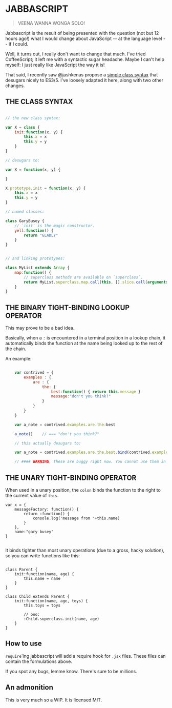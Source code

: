 JABBASCRIPT
===========

>
> VEENA WANNA WONGA SOLO!
>

Jabbascript is the result of being presented with the question (not but 12 hours ago!) what I would
change about JavaScript -- at the language level -- if I could.

Well, it turns out, I really don't want to change that much. I've tried CoffeeScript; it left me with
a syntactic sugar headache. Maybe I can't help myself: I just really like JavaScript the way it is!

That said, I recently saw @jashkenas propose a [simple class syntax](https://gist.github.com/1329619)
that desugars nicely to ES3/5. I've loosely adapted it here, along with two other changes.

## THE CLASS SYNTAX

````javascript

// the new class syntax:

var X = class {
    init:function(x, y) {
        this.x = x
        this.y = y
    }
}

// desugars to:

var X = function(x, y) {

}

X.prototype.init = function(x, y) {
    this.x = x
    this.y = y
}

// named classes:

class GaryBusey {
    // `init` is the magic constructor.
    yell:function() {
        return "GLADLY"
    }
}


// and linking prototypes:

class MyList extends Array {
    map:function() {
        // superclass methods are available on `superclass`.
        return MyList.superclass.map.call(this, [].slice.call(arguments)) 
    }
}

````

## THE BINARY TIGHT-BINDING LOOKUP OPERATOR

This may prove to be a bad idea.

Basically, when a `:` is encountered in a terminal position in a lookup chain,
it automatically binds the function at the name being looked up to the rest of the chain.

An example:

````javascript

    var contrived = {
        examples : {
            are : {
                the: {
                    best:function() { return this.message }
                    message:"don't you think?"
                }
            }
        }
    }

    var a_note = contrived.examples.are.the:best

    a_note()    // === "don't you think?"

    // this actually desugars to:

    var a_note = contrived.examples.are.the.best.bind(contrived.examples.are.the)

    // #### WARNING, these are buggy right now. You cannot use them in ?: ternaries. ####

````

## THE UNARY TIGHT-BINDING OPERATOR

When used in a unary position, the `colon` binds the function to the right to the current value of `this`.

````
var x = {
    messageFactory: function() {
        return :function() {
            console.log('message from '+this.name)
        }
    },
    name:"gary busey"
}


````

It binds tighter than most unary operations (due to a gross, hacky solution), so you can write functions like this:


````

class Parent {
    init:function(name, age) {
        this.name = name
    }
}

class Child extends Parent {
    init:function(name, age, toys) {
        this.toys = toys

        // ooo:
        :Child.superclass.init(name, age)
    }
}

````

## How to use

`require`'ing jabbascript will add a require hook for `.jsx` files. These files can contain the formulations above.

If you spot any bugs, lemme know. There's sure to be millions.

## An admonition

This is very much so a WIP. It is licensed MIT.
